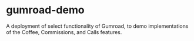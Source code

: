 # gumroad-demo

A deployment of select functionality of Gumroad, to demo implementations of the Coffee, Commissions, and Calls features.

